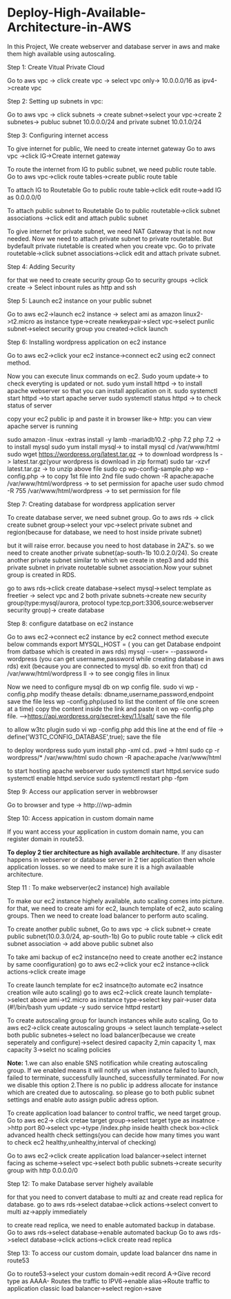 # Deploy-High-Available-Architecture-in-AWS

In this Project, We create webserver and database server in aws and make them high available using autoscaling.


Step 1:
Create Vitual Private Cloud 

Go to aws vpc -> click create vpc -> select vpc only-> 10.0.0.0/16 as ipv4->create vpc

Step 2:
Setting up subnets in vpc:

Go to aws vpc -> click subnets -> create subnet->select your vpc->create 2 subnetes-> publuc subnet 10.0.0.0/24 and private subnet 10.0.1.0/24

Step 3:
Configuring internet access

To give internet for public, We need to create internet gateway
Go to aws vpc ->click IG->Create internet gateway

To route the internet from IG to public subnet, we need public route table.
Go to aws vpc->click route tables->create public route table

To attach IG to Routetable
Go to public route table->click edit route->add IG as 0.0.0.0/0

To attach public subnet to Routetable
Go to public routetable->click subnet associations ->click edit and attach public subnet

To give internet for private subnet, we need NAT Gateway that is not now needed. 
Now we need to attach private subnet to private routetable. But bydefault private riutetable is created when you create vpc.
Go to private routetable->click subnet associations->click edit and attach private subnet.

Step 4: 
Adding Security

for that we need to create security group
Go to security groups ->click create -> Select inbount rules as http and ssh

Step 5:
Launch ec2 instance on your public subnet

Go to aws ec2->launch ec2 instance -> select ami as amazon linux2->t2.micro as instance type->create newkeypair->slect vpc->select punlic subnet->select security group you created->click launch

Step 6:
Installing wordpress application on ec2 instance

Go to aws ec2->click your ec2 instance->connect ec2 using ec2 connect method.

Now you can execute linux commands on ec2.
Sudo youm update-> to check everyting is updated or not.
sudo yum install httpd -> to install apache webserver so that you can install application on it.
sudo systemctl start httpd ->to start apache server
sudo systemctl status httpd -> to check status of server

copy your ec2 public ip and paste it in browser like-> http:<public ip>   you can view apache server is running

sudo amazon -linux -extras install -y lamb -mariadb10.2 -php 7.2 php 7.2  -> to install mysql
sudo yum install mysql-> to  install mysql
cd /var/www/html
sudo wget https://wordpress.org/latest.tar.gz  -> to download wordpress
ls -> latest.tar.gz(your wordpress is download in zip format)
sudo tar -xzvf latest.tar.gz -> to unzip above file
sudo cp wp-config-sample.php wp -config.php  -> to copy 1st file into 2nd file
sudo chown -R apache:apache /var/www/html/wordpress -> to set permission for apache user
sudo chmod -R 755 /var/www/html/wordpress  -> to set permission for file

Step 7:
Creating database for wordpress application server

To create database server, we need subnet group.
Go to aws rds -> click create subnet group->select your vpc->select private subnet and region(because for database, we need to host inside private subnet)

but it will raise error. because you need to host database in 2AZ's. so we need to create another private subnet(ap-south-1b 10.0.2.0/24). 
So create another private subnet similar to which we create in step3 and add this private subnet in private routetable subnet association.Now your subnet group is created in RDS.

go to aws rds->click create database->select mysql->select template as freetier -> select vpc and 2 both private subnets->create new security group(type:mysql/aurora, protocol type:tcp,port:3306,source:webserver security group)-> create database

Step 8:
configure datatbase on ec2 instance

Go to aws ec2->connect ec2 instance by ec2 connect method
execute below commands
export MYSQL_HOST = <Database endpoint>   ( you can get Database endpoint  from datbase which is created in aws rds)
mysql --user=<username> --password=<password> wordpress         (you can get username,password while creating database in aws rds)
exit (because you are connected to mysql db. so exit fron that)
cd /var/www/html/wordpress
ll -> to see congig files in linux

Now we need to configure mysql db on wp config file.
sudo vi wp -config.php
modify thease details: dbname,username,password,endpoint
save the file
less wp -config.php(used to list the content of file one screen at a time)
copy the content inside the link and paste it on wp -config.php file. -->https://api.wordpress.org/secret-key/1.1/salt/
save the file

to allow w3tc plugin
sudo vi wp -config.php
add this line at the end of file -> define('W3TC_CONFIG_DATABASE',true);
save the file

to deploy wordpress
sudo yum install php -xml
cd..
pwd -> html
sudo cp -r wordpress/* /var/www/html
sudo chown -R apache:apache /var/www/html

to start hosting apache webserver
sudo systemctl start httpd.service
sudo systemctl enable httpd.service
sudo systemctl restart php -fpm


Step 9:
Access our application server in webbrowser

Go to browser and type -> http://<public ip of ec2 instance>/wp-admin

Step 10:
Access appication in custom domain name

If you want access your application in custom domain name, you can register domain in route53.

**To deploy 2 tier architecture as high available architecture.**
If any disaster happens in webserver or database server in 2 tier application then whole application losses. so we need to make sure it is a high availaable architecture.

Step 11 : 
To make webserver(ec2 instance) high available

To make our ec2 instance highely available, auto scaling comes into picture. for that, we need to create ami for ec2, launch template of ec2, auto scaling groups. Then we need to create load balancer to perform auto scaling.

To create another public subnet,
Go to aws vpc -> click subnet-> create public subnet(10.0.3.0/24, ap-south-1b)
Go to public route table -> click edit subnet association -> add above public subnet also

To take ami backup of ec2 instance(no need to create another ec2 instance by same coonfiguration)
go to aws ec2->click your ec2 instance->click actions->click create image

To create launch template for ec2 insatnce(to automate ec2 insatnce creation wile auto scaling)
go to aws ec2->click create launch template->select above ami->t2.micro as instance type->select key pair->user data (#!/bin/bash yum update -y  sudo service httpd restart)

To create autoscaling group for launch instances while auto scaling,
Go to aws ec2->click create autoscaling groups -> select launch template->select both public subnetes->select no load balancer(because we create seperately and configure)->select desired capacity 2,min capacity 1, max capacity 3->selct no scaling policies

**Note:** 
1.we can also enable SNS notification while creating autoscaling group. If we enabled means it will notify us when instance failed to launch, failed to terminate, successfully launched, successfully terminated. For now we disable this option
2.There is no public ip address allocate for instance which are created due to autoscaling. so please go to both public subnet settings and enable auto assign public adress option.

To create application load balancer to control traffic,
we need target group.
Go to aws ec2-> click cretae target group->select target type as insatnce ->http port 80->select vpc->type /index.php inside health check box->click advanced health check settings(you can decide how many times you want to check ec2 healthy,unhealthy,interval of checking)

Go to aws ec2->click create application load balancer->select internet facing as scheme->select vpc->select both public subnets->create security group with http 0.0.0.0/0


Step 12: 
To make Database server highely available

for that you need to convert database to multi az and create read replica for database.
go to aws rds->select databae->click actions->select convert to multi az->apply immediately

to create read replica, we need to enable automated backup in database.
Go to aws rds->select database->enable automated backup
Go to aws rds->select database->click actions->click create read replica

Step 13: 
To access our custom domain, update load balancer dns name in route53

Go to route53->select your custom domain->edit record A->Give record type as AAAA- Routes the traffic to IPV6->enable alias->Route traffic to application classic load balancer->select region->save


